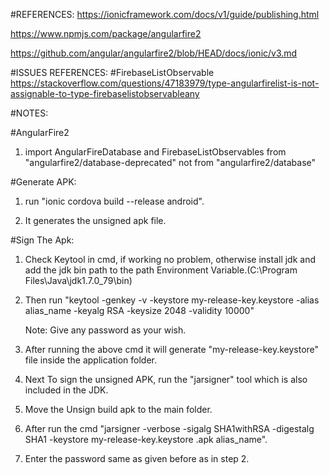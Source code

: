 #REFERENCES:
  https://ionicframework.com/docs/v1/guide/publishing.html

  https://www.npmjs.com/package/angularfire2

  https://github.com/angular/angularfire2/blob/HEAD/docs/ionic/v3.md


#ISSUES REFERENCES:
  #FirebaseListObservable
       https://stackoverflow.com/questions/47183979/type-angularfirelist-is-not-assignable-to-type-firebaselistobservableany


#NOTES:

  #AngularFire2
   1. import AngularFireDatabase and FirebaseListObservables from "angularfire2/database-deprecated" not from "angularfire2/database"


#Generate APK:

1. run "ionic cordova build --release android".

2. It generates the unsigned apk file.

#Sign The Apk:

1. Check Keytool in cmd, if working no problem, otherwise install jdk and add the jdk bin path to the path Environment Variable.(C:\Program Files\Java\jdk1.7.0_79\bin)

2. Then run "keytool -genkey -v -keystore my-release-key.keystore -alias alias_name -keyalg RSA -keysize 2048 -validity 10000"

    Note: Give any password as your wish.

3. After running the above cmd it will generate "my-release-key.keystore" file inside the application folder.

4. Next To sign the unsigned APK, run the "jarsigner" tool which is also included in the JDK.

5. Move the Unsign build apk to the main folder.

6. After run the cmd "jarsigner -verbose -sigalg SHA1withRSA -digestalg SHA1 -keystore my-release-key.keystore <appname>.apk alias_name".

7. Enter the password same as given before as in step 2.
